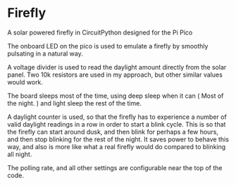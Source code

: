 # Firefly
A solar powered firefly in CircuitPython designed for the Pi Pico

The onboard LED on the pico is used to emulate a firefly by smoothly pulsating in a natural way. 

A voltage divider is used to read the daylight amount directly from the solar panel. 
Two 10k resistors are used in my approach, but other similar values would work.

The board sleeps most of the time, using deep sleep when it can ( Most of the night. ) and light sleep the rest of the time.

A daylight counter is used, so that the firefly has to experience a number of valid daylight readings in a row in order to start a blink cycle. 
This is so that the firefly can start around dusk, and then blink for perhaps a few hours, and then stop blinking for the rest of the night. 
It saves power to behave this way, and also is more like what a real firefly would do compared to blinking all night. 

The polling rate, and all other settings are configurable near the top of the code.
